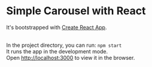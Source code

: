 # Simple Carousel with React

It's bootstrapped with [Create React App](https://github.com/facebook/create-react-app).

\
In the project directory, you can run: `npm start`\
It runs the app in the development mode.\
Open [http://localhost:3000](http://localhost:3000) to view it in the browser.
